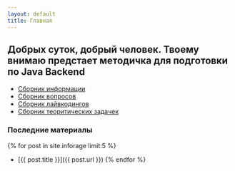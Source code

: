 ```yaml
---
layout: default
title: Главная
---
```


## Добрых суток, добрый человек. Твоему внимаю предстает методичка для подготовки по Java Backend

- [Сборник информации](_inforage/INFO_README.md)
- [Сборник вопросов](_qa/Theory/THEORY_README.md)
- [Сборник лайвкодингов](_qa/Livecoding/LIVECODING_README.md)
- [Сборник теоритических задачек](_qa/Theory_Tasks/THEORY_TASK_README.md)


### Последние материалы
{% for post in site.inforage limit:5 %}
- [{{ post.title }}]({{ post.url }})
{% endfor %}